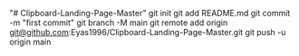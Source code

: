 "# Clipboard-Landing-Page-Master"  git init git add README.md git commit -m "first commit" git branch -M main git remote add origin git@github.com:Eyas1996/Clipboard-Landing-Page-Master.git git push -u origin main
